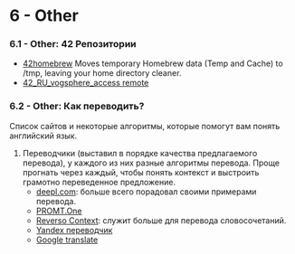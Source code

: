 # 6 - Other #

### 6.1 - Other: 42 Репозитории ###
* [42homebrew](https://github.com/kube/42homebrew)
Moves temporary Homebrew data (Temp and Cache) to /tmp, leaving your home directory cleaner.
* [42_RU_vogsphere_access remote](https://github.com/school21moscow/42_RU_vogsphere_access)

### 6.2 - Other: Как переводить? ###
Список сайтов и некоторые алгоритмы, которые помогут вам понять английский язык.
1. Переводчики (выставил в порядке качества предлагаемого перевода), у каждого из них разные алгоритмы перевода. Проще прогнать через каждый, чтобы понять контекст и выстроить грамотно переведенное предложение.
   * [deepl.com](https://www.deepl.com/ru/translator): больше всего порадовал своими примерами перевода.
   * [PROMT.One](https://www.translate.ru/)
   * [Reverso Context](https://context.reverso.net/перевод/английский-русский/): служит больше для перевода словосочетаний.
   * [Yandex переводчик](https://translate.yandex.ru/?lang=en-ru)
   * [Google translate](https://translate.google.com/)
